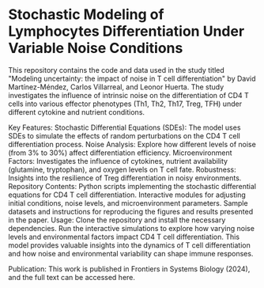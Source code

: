 # Stochastic Modeling of Lymphocytes Differentiation Under Variable Noise Conditions

This repository contains the code and data used in the study titled "Modeling uncertainty: the impact of noise in T cell differentiation" by David Martínez-Méndez, Carlos Villarreal, and Leonor Huerta. The study investigates the influence of intrinsic noise on the differentiation of CD4 T cells into various effector phenotypes (Th1, Th2, Th17, Treg, TFH) under different cytokine and nutrient conditions.

Key Features:
Stochastic Differential Equations (SDEs): The model uses SDEs to simulate the effects of random perturbations on the CD4 T cell differentiation process.
Noise Analysis: Explore how different levels of noise (from 3% to 30%) affect differentiation efficiency.
Microenvironment Factors: Investigates the influence of cytokines, nutrient availability (glutamine, tryptophan), and oxygen levels on T cell fate.
Robustness: Insights into the resilience of Treg differentiation in noisy environments.
Repository Contents:
Python scripts implementing the stochastic differential equations for CD4 T cell differentiation.
Interactive modules for adjusting initial conditions, noise levels, and microenvironment parameters.
Sample datasets and instructions for reproducing the figures and results presented in the paper.
Usage:
Clone the repository and install the necessary dependencies.
Run the interactive simulations to explore how varying noise levels and environmental factors impact CD4 T cell differentiation.
This model provides valuable insights into the dynamics of T cell differentiation and how noise and environmental variability can shape immune responses.

Publication:
This work is published in Frontiers in Systems Biology (2024), and the full text can be accessed here.
